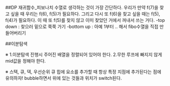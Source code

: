 ##DP
재귀함수_피보나치 수열로 생각하는 것이 가장 간단하다.
우리가 만약 f(7)을 찾고 싶을 때 우리는 f(6), f(5)가 필요하다. 그리고 다시 또 f(6)을 찾고 싶을 때는 f(5), f(4)가 필요하다. 이 때 또 f(5)를 찾지 않고 이미 찾았던 거에서 꺼내서 쓰는 거다.
-top down : 찾으러 밑으로 쭉쭉 가기
-bottom up : 아예 1부터 .. 해서 fibo수열을 직접 만들어버리기

##이분탐색


※
1.이분탐색 진행시 주어진 배열을 정렬되어 있어야 한다.
2.무한 루프에 빠지지 않게 mid값을 정해야 한다.

※ 스택, 큐, 덱, 우선순위 큐
힙에 요소를 추가할 때 항상 특정 지점에 추가된다는 점에 유의하자!
bubble하면서 위에 있는 것들과 위치가 switch된다.

